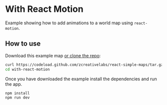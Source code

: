 
# With React Motion

Example showing how to add animations to a world map using `react-motion`.

## How to use

Download this example map [or clone the repo](https://github.com/zcreativelabs/react-simple-maps):

```bash
curl https://codeload.github.com/zcreativelabs/react-simple-maps/tar.gz/master | tar -xz --strip=2 react-simple-maps-master/examples/with-react-motion
cd with-react-motion
```

Once you have downloaded the example install the dependencies and run the app.

```bash
npm install
npm run dev
```
